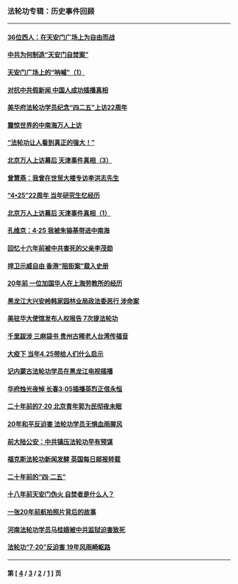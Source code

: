 ### 法轮功专辑：历史事件回顾
---
#### [36位西人：在天安门广场上为自由而战](../../pages/nf5793/n13390029.md?01060430) 
#### [中共为何制造“天安门自焚案”](../../pages/nf5793/n13183270.md?01060430) 
#### [天安门广场上的“呐喊”（1）](../../pages/nf5793/n13105277.md?01060430) 
#### [对抗中共假新闻 中国人成功插播真相](../../pages/nf5793/n12910618.md?01060430) 
#### [美华府法轮功学员纪念“四二五”上访22周年](../../pages/nf5793/n12904445.md?01060430) 
#### [震惊世界的中南海万人上访](../../pages/nf5793/n12903976.md?01060430) 
#### [“法轮功让人看到真正的强大！”](../../pages/nf5793/n12903195.md?01060430) 
#### [北京万人上访幕后 天津事件真相（3）](../../pages/nf5793/n12902807.md?01060430) 
#### [曾慧燕：我曾在世贸大楼专访李洪志先生](../../pages/nf5793/n12898729.md?01060430) 
#### [“4•25”22周年 当年研究生忆经历](../../pages/nf5793/n12894152.md?01060430) 
#### [北京万人上访幕后 天津事件真相（1）](../../pages/nf5793/n12885174.md?01060430) 
#### [孔维京：4·25 我被朱镕基带进中南海](../../pages/nf5793/n12864987.md?01060430) 
#### [回忆十六年前被中共害死的父亲李茂勋](../../pages/nf5793/n12880270.md?01060430) 
#### [捍卫示威自由 香港“阻街案”载入史册](../../pages/nf5793/n12811245.md?01060430) 
#### [20年前 一位加国华人在上海劳教所的经历](../../pages/nf5793/n12707932.md?01060430) 
#### [黑龙江大兴安岭韩家园林业局政法委恶行 涉命案](../../pages/nf5793/n12622815.md?01060430) 
#### [美驻华大使馆发布人权报告 7次提法轮功](../../pages/nf5793/n12520541.md?01060430) 
#### [千里跋涉 三麻袋书 贵州古稀老人台湾传福音](../../pages/nf5793/n12198750.md?01060430) 
#### [大疫下 当年4.25带给人们什么启示](../../pages/nf5793/n12058565.md?01060430) 
#### [记内蒙古法轮功学员在黑龙江电视插播](../../pages/nf5793/n11699194.md?01060430) 
#### [华府烛光夜悼 长春3·05插播英烈正信永恒](../../pages/nf5793/n11397432.md?01060430) 
#### [二十年前的7·20 北京青年郭为民彻夜未眠](../../pages/nf5793/n11354195.md?01060430) 
#### [20年和平反迫害 法轮功学员无惧血雨腥风](../../pages/nf5793/n11348279.md?01060430) 
#### [前大陆公安：中共镇压法轮功早有预谋](../../pages/nf5793/n11352168.md?01060430) 
#### [福克斯法轮功新闻发酵  英国每日邮报转载](../../pages/nf5793/n11285952.md?01060430) 
#### [二十年前的“四·二五”](../../pages/nf5793/n11207639.md?01060430) 
#### [十八年前天安门伪火 自焚者是什么人？](../../pages/nf5793/n10996556.md?01060430) 
#### [一张20年前航拍照片背后的故事](../../pages/nf5793/n10693797.md?01060430) 
#### [河南法轮功学员马桂娥被中共监狱迫害致死](../../pages/nf5793/n10684974.md?01060430) 
#### [法轮功“7‧20”反迫害 19年风雨崎岖路](../../pages/nf5793/n10570834.md?01060430) 

---
#### 第 [ [4](./4.md?01060430) / [3](./3.md?01060430) / [2](./2.md?01060430) / [1](./1.md?01060430) ] 页
